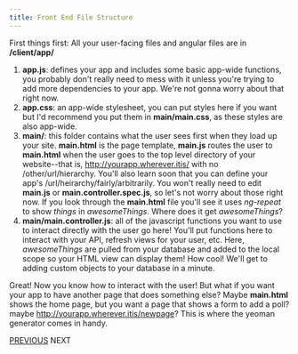 ```yaml
---
title: Front End File Structure
---
```

First things first: All your user-facing files and angular files are in **/client/app/**

1.  **app.js**: defines your app and includes some basic app-wide functions, you probably don't really need to mess with it unless you're trying to add more dependencies to your app. We're not gonna worry about that right now.
2.  **app.css**: an app-wide stylesheet, you can put styles here if you want but I'd recommend you put them in **main/main.css**, as these styles are also app-wide.
3.  **main/**: this folder contains what the user sees first when they load up your site. **main.html** is the page template, **main.js** routes the user to **main.html** when the user goes to the top level directory of your website--that is, <a>http://yourapp.wherever.itis/</a> with no <a>/other/url/hierarchy</a>. You'll also learn soon that you can define your app's <a>/url/heirarchy/fairly/arbitrarily</a>. You won't really need to edit **main.js** or **main.controller.spec.js**, so let's not worry about those right now. If you look through the **main.html** file you'll see it uses _ng-repeat_ to show _things_ in _awesomeThings_. Where does it get _awesomeThings_?
4.  **main/main.controller.js**: all of the javascript functions you want to use to interact directly with the user go here! You'll put functions here to interact with your API, refresh views for your user, etc. Here, _awesomeThings_ are pulled from your database and added to the local scope so your HTML view can display them! How cool! We'll get to adding custom objects to your database in a minute.

Great! Now you know how to interact with the user! But what if you want your app to have another page that does something else? Maybe **main.html** shows the home page, but you want a page that shows a form to add a poll? maybe <a>http://yourapp.wherever.itis/newpage</a>? This is where the yeoman generator comes in handy.

<a href='http://forum.freecodecamp.com/t/guides-to-back-end-projects/14265' target='_blank' rel='nofollow'>PREVIOUS</a> <a>NEXT</a>